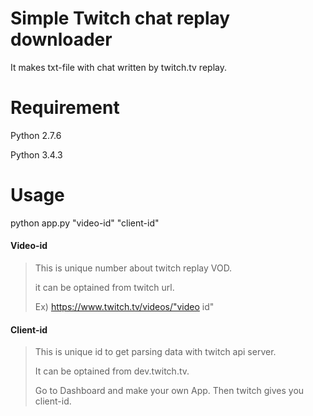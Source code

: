 Simple Twitch chat replay downloader
=============================

It makes txt-file with chat written by twitch.tv replay.

# Requirement
Python 2.7.6

Python 3.4.3

# Usage
python app.py "video-id" "client-id"


#### Video-id
>This is unique number about twitch replay VOD.
>
>it can be optained from twitch url.
>
>Ex) https://www.twitch.tv/videos/"video id"

#### Client-id
>This is unique id to get parsing data with twitch api server.
>
>It can be optained from dev.twitch.tv.
>
>Go to Dashboard and make your own App. Then twitch gives you client-id.




